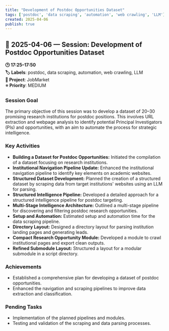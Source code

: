 ```yaml
---
title: "Development of Postdoc Opportunities Dataset"
tags: ['postdoc', 'data scraping', 'automation', 'web crawling', 'LLM']
created: 2025-04-06
publish: true
---
```


## 📅 2025-04-06 — Session: Development of Postdoc Opportunities Dataset

**🕒 17:25–17:50**  
**🏷️ Labels**: postdoc, data scraping, automation, web crawling, LLM  
**📂 Project**: JobMarket  
**⭐ Priority**: MEDIUM  


### Session Goal
The primary objective of this session was to develop a dataset of 20–30 promising research institutions for postdoc positions. This involves URL extraction and webpage analysis to identify potential Principal Investigators (PIs) and opportunities, with an aim to automate the process for strategic intelligence.

### Key Activities
- **Building a Dataset for Postdoc Opportunities:** Initiated the compilation of a dataset focusing on research institutions.
- **Institutional Navigation Pipeline Update:** Enhanced the institutional navigation pipeline to identify key elements on academic websites.
- **Structured Dataset Development:** Planned the creation of a structured dataset by scraping data from target institutions' websites using an LLM for parsing.
- **Structured Intelligence Pipeline:** Developed a detailed approach for a structured intelligence pipeline for postdoc targeting.
- **Multi-Stage Intelligence Architecture:** Outlined a multi-stage pipeline for discovering and filtering postdoc research opportunities.
- **Setup and Automation:** Estimated setup and automation time for the data scraping pipeline.
- **Directory Layout:** Designed a directory layout for parsing institution landing pages and generating leads.
- **Compact Research Opportunity Module:** Developed a module to crawl institutional pages and export clean outputs.
- **Refined Submodule Layout:** Structured a layout for a modular submodule in a script directory.

### Achievements
- Established a comprehensive plan for developing a dataset of postdoc opportunities.
- Enhanced the navigation and scraping pipelines to improve data extraction and classification.

### Pending Tasks
- Implementation of the planned pipelines and modules.
- Testing and validation of the scraping and data parsing processes.
